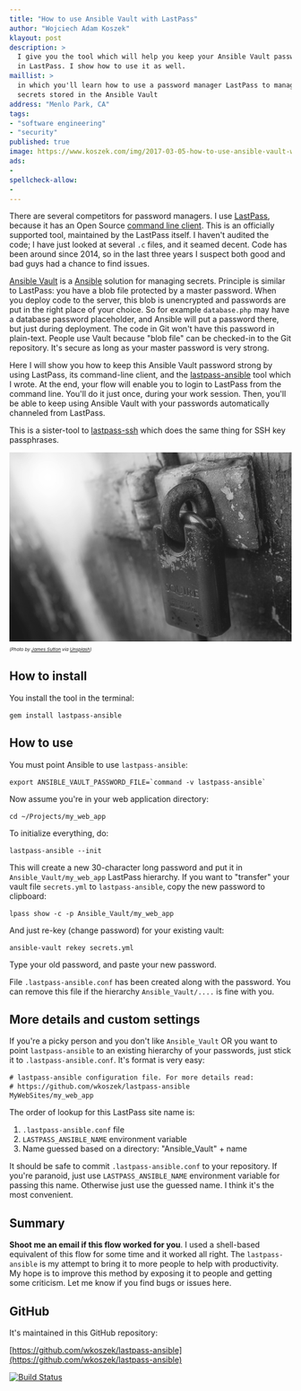 ```yaml
---
title: "How to use Ansible Vault with LastPass"
author: "Wojciech Adam Koszek"
klayout: post
description: >
  I give you the tool which will help you keep your Ansible Vault passwords
  in LastPass. I show how to use it as well.
maillist: >
  in which you'll learn how to use a password manager LastPass to manage
  secrets stored in the Ansible Vault
address: "Menlo Park, CA"
tags:
- "software engineering"
- "security"
published: true
image: https://www.koszek.com/img/2017-03-05-how-to-use-ansible-vault-with-lastpass/james-sutton-187816_10p.jpg
ads:
-
spellcheck-allow:
-
---
```


There are several competitors for password managers.
I use [LastPass][], because it has an Open Source [command line client][].
This is an officially supported tool, maintained by the LastPass itself.
I haven't audited the code; I have just looked at several `.c` files, and
it seamed decent. Code has been around since 2014, so in the last three
years I suspect both good and bad guys had a chance to find issues.

[Ansible Vault][] is a [Ansible][] solution for managing secrets.  Principle
is similar to LastPass: you have a blob file protected by a master password.
When you deploy code to the server, this blob is unencrypted and passwords
are put in the right place of your choice. So for example `database.php` may
have a database password placeholder, and Ansible will put a password there,
but just during deployment. The code in Git won't have this password in
plain-text. People use Vault because "blob file" can be checked-in to the
Git repository.  It's secure as long as your master password is very strong.

Here I will show you how to keep this Ansible Vault password strong by using
LastPass, its command-line client, and the [lastpass-ansible][] tool which I
wrote.
At the end, your flow will enable you
to login to LastPass from the command line. You'll do it just once, during
your work session.
Then, you'll be able to keep using Ansible Vault with your passwords
automatically channeled from LastPass.

This is a sister-tool to [lastpass-ssh][] which does the same thing for SSH
key passphrases.

![alt_text_0](/img/2017-03-05-how-to-use-ansible-vault-with-lastpass/james-sutton-187816_10p.jpg "Image_text_0")
<br>
<small><small><small>
*(Photo by [James Sutton](https://unsplash.com/@jamessutton_photography) via [Unsplash](https://www.unsplash.com))*
</small></small></small>

## How to install

You install the tool in the terminal:

	gem install lastpass-ansible

## How to use

You must point Ansible to use `lastpass-ansible`:

	export ANSIBLE_VAULT_PASSWORD_FILE=`command -v lastpass-ansible`

Now assume you're in your web application directory:

	cd ~/Projects/my_web_app

To initialize everything, do:

	lastpass-ansible --init

This will create a new 30-character long password and put it in
`Ansible_Vault/my_web_app` LastPass hierarchy. If you want to "transfer" your vault
file `secrets.yml` to `lastpass-ansible`, copy the new password to clipboard:

	lpass show -c -p Ansible_Vault/my_web_app

And just re-key (change password) for your existing vault:

	ansible-vault rekey secrets.yml

Type your old password, and paste your new password.

File `.lastpass-ansible.conf` has been created along with the password. You
can remove this file if the hierarchy `Ansible_Vault/....` is fine with you.

## More details and custom settings

If you're a picky person and you don't like `Ansible_Vault` OR you want to
point `lastpass-ansible` to an existing hierarchy of your passwords, just stick it
to `.lastpass-ansible.conf`.  It's format is very easy:

	# lastpass-ansible configuration file. For more details read:
	# https://github.com/wkoszek/lastpass-ansible
	MyWebSites/my_web_app

The order of lookup for this LastPass site name is:

1. `.lastpass-ansible.conf` file
2. `LASTPASS_ANSIBLE_NAME` environment variable
3. Name guessed based on a directory: "Ansible_Vault" + name

It should be safe to commit `.lastpass-ansible.conf` to your repository.
If you're paranoid, just use `LASTPASS_ANSIBLE_NAME` environment variable
for passing this name. Otherwise just use the guessed name. I think it's the
most convenient.


## Summary

**Shoot me an email if this flow worked for you**.
I used a shell-based equivalent of this flow for some time and it worked all
right.  The `lastpass-ansible` is my attempt to bring it to more people to
help with productivity. My hope is to improve this method by
exposing it to people and getting some criticism. Let me know if you find
bugs or issues here.

## GitHub

It's maintained in this GitHub repository:

[https://github.com/wkoszek/lastpass-ansible](https://github.com/wkoszek/lastpass-ansible)

[![Build Status](https://travis-ci.org/wkoszek/lastpass-ansible.svg?branch=master)](https://travis-ci.org/wkoszek/lastpass-ansible)

[Ansible Vault]: http://docs.ansible.com/ansible/playbooks_vault.html
[Ansible]: https://www.ansible.com
[LastPass]: https://www.lastpass.com
[command line client]: https://github.com/lastpass/lastpass-cli
[lastpass-ansible]: https://github.com/wkoszek/lastpass-ansible
[lastpass-ssh]: https://github.com/wkoszek/lastpass-ssh
